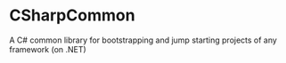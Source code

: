# CSharpCommon
A C# common library for bootstrapping and jump starting projects of any framework (on .NET)
